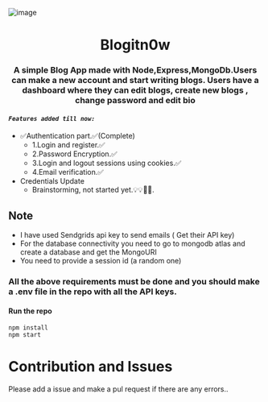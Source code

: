 ![image](https://socialify.git.ci/fredysomy/Blogitn0w/svg?font=Bitter&language=0&logo=https%3A%2F%2Fpng2.cleanpng.com%2Fsh%2Fcbc2af762a61091a875f671f51ccbd93%2FL0KzQYm3VMI0N5l2fZH0aYP2gLBuTfxmfKVqip9qbIDrcbPslL1od51pRd5qY3WwgLL7lPVzdqQySJ86LUGwRbLrhMk0bmQ4UdVqZEexQ4m6WMk5Pmk2TaQ9NEezR4i4UsM3P191htk%3D%2Fkisspng-letter-alphabet-gold-lace-patterns-0-1-1-5add93f339cad7.3838986815244707712367.png&owner=0&theme=Dark)
 
<h1 align=center>Blogitn0w</h1>
 
<h3 align=center>A simple Blog App made with Node,Express,MongoDb.Users can make a new account and start writing blogs. Users have a dashboard where they can edit blogs, create new blogs , change password and edit bio</h3>

#### _`Features added till now:`_
  * ✅Authentication part.✅(Complete)
    * 1.Login and register.✅
    * 2.Password Encryption.✅
    * 3.Login and logout sessions using cookies.✅
    * 4.Email verification.✅
  * Credentials Update
    * Brainstorming, not started yet.💡💡🤔🤔.

## Note

* I have used Sendgrids api key to send emails ( Get their API key)
* For the database connectivity you need to go to mongodb atlas and create a database and get the MongoURI
* You need to provide a session id (a random one)

### All the above requirements must be done and you should make a .env file in the repo with all the API keys.

#### Run the repo <br>

<code>npm install</code><br>
<code>npm start</code><br>

# Contribution and Issues
Please add a issue and make a pul request if there are any errors..


